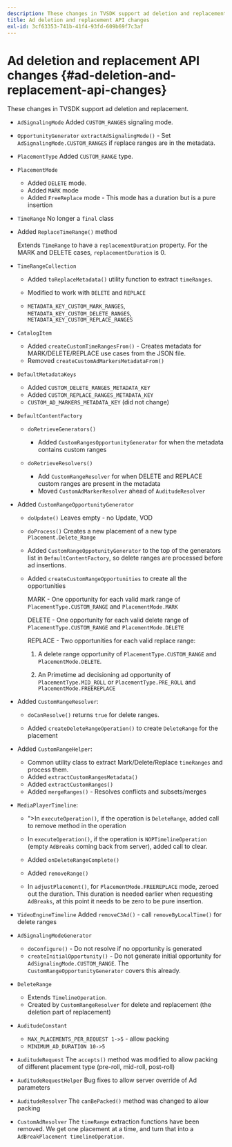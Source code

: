 ```yaml
---
description: These changes in TVSDK support ad deletion and replacement.
title: Ad deletion and replacement API changes
exl-id: 3cf63353-741b-41f4-93fd-609b69f7c3af
---
```

# Ad deletion and replacement API changes {#ad-deletion-and-replacement-api-changes}

These changes in TVSDK support ad deletion and replacement.

* `AdSignalingMode` Added `CUSTOM_RANGES` signaling mode. 

* `OpportunityGenerator`  `extractAdSignalingMode()` - Set `AdSignalingMode.CUSTOM_RANGES` if replace ranges are in the metadata. 

* `PlacementType` Added `CUSTOM_RANGE` type. 

* `PlacementMode`

    * Added `DELETE` mode. 
    * Added `MARK` mode 
    * Added `FreeReplace` mode - This mode has a duration but is a pure insertion

* `TimeRange` No longer a `final` class 

* Added `ReplaceTimeRange()` method

  Extends `TimeRange` to have a `replacementDuration` property. For the MARK and DELETE cases, `replacementDuration` is 0. 

* `TimeRangeCollection`

    * Added `toReplaceMetadata()` utility function to extract `timeRanges`. 
    
    * Modified to work with `DELETE` and `REPLACE` 
    
    * `METADATA_KEY_CUSTOM_MARK_RANGES`, `METADATA_KEY_CUSTOM_DELETE_RANGES`, `METADATA_KEY_CUSTOM_REPLACE_RANGES`

* `CatalogItem`

    * Added `createCustomTimeRangesFrom()` - Creates metadata for MARK/DELETE/REPLACE use cases from the JSON file. 
    * Removed `createCustomAdMarkersMetadataFrom()`

* `DefaultMetadataKeys`

    * Added `CUSTOM_DELETE_RANGES_METADATA_KEY` 
    * Added `CUSTOM_REPLACE_RANGES_METADATA_KEY` 
    * `CUSTOM_AD_MARKERS_METADATA_KEY` (did not change)

* `DefaultContentFactory`

    * `doRetrieveGenerators()`

        * Added `CustomRangesOpportunityGenerator` for when the metadata contains custom ranges

    * `doRetrieveResolvers()`

        * Add `CustomRangeResolver` for when DELETE and REPLACE custom ranges are present in the metadata 
        * Moved `CustomAdMarkerResolver` ahead of `AuditudeResolver`

* Added `CustomRangeOpportunityGenerator`

    * `doUpdate()` Leaves empty - no Update, VOD 
    * `doProcess()` Creates a new placement of a new type `Placement.Delete_Range` 
    
    * Added `CustomRangeOppotunityGenerator` to the top of the generators list in `DefaultContentFactory`, so delete ranges are processed before ad insertions. 
    
    * Added `createCustomRangeOpportunities` to create all the opportunities

      MARK - One opportunity for each valid mark range of `PlacementType.CUSTOM_RANGE` and `PlacementMode.MARK`

      DELETE - One opportunity for each valid delete range of `PlacementType.CUSTOM_RANGE` and `PlacementMode.DELETE`

      REPLACE - Two opportunities for each valid replace range:

        1. A delete range opportunity of `PlacementType.CUSTOM_RANGE` and `PlacementMode.DELETE`. 
        
        1. An Primetime ad decisioning ad opportunity of `PlacementType.MID_ROLL` or `PlacementType.PRE_ROLL` and `PlacementMode.FREEREPLACE`

* Added `CustomRangeResolver`:

    * `doCanResolve()` returns `true` for delete ranges. 
    
    * Added `createDeleteRangeOperation()` to create `DeleteRange` for the placement

* Added `CustomRangeHelper`:

    * Common utility class to extract Mark/Delete/Replace `timeRanges` and process them. 
    * Added `extractCustomRangesMetadata()` 
    * Added `extractCustomRanges()` 
    * Added `mergeRanges()` - Resolves conflicts and subsets/merges

* `MediaPlayerTimeline`:

    * ">In `executeOperation()`, if the operation is `DeleteRange`, added call to remove method in the operation 
    
    * In `executeOperation()`, if the operation is `NOPTimelineOperation` (empty `AdBreaks` coming back from server), added call to clear. 
    
    * Added `onDeleteRangeComplete()` 
    * Added `removeRange()` 
    * In `adjustPlacement()`, for `PlacementMode.FREEREPLACE` mode, zeroed out the duration. This duration is needed earlier when requesting `AdBreaks`, at this point it needs to be zero to be pure insertion.

* `VideoEngineTimeline` Added `removeC3Ad()` - call `removeByLocalTime()` for delete ranges 

* `AdSignalingModeGenerator`

    * `doConfigure()` - Do not resolve if no opportunity is generated 
    * `createInitialOpportunity()` - Do not generate initial opportunity for `AdSignalingMode.CUSTOM_RANGE`. The `CustomRangeOpportunityGenerator` covers this already.

* `DeleteRange`

    * Extends `TimelineOperation`. 
    * Created by `CustomRangeResolver` for delete and replacement (the deletion part of replacement)

* `AuditudeConstant`

    * `MAX_PLACEMENTS_PER_REQUEST 1->5` - allow packing 
    * `MINIMUM_AD_DURATION 10->5`

* `AuditudeRequest` The `accepts()` method was modified to allow packing of different placement type (pre-roll, mid-roll, post-roll) 

* `AuditudeRequestHelper` Bug fixes to allow server override of Ad parameters 

* `AuditudeResolver` The `canBePacked()` method was changed to allow packing 

* `CustomAdResolver` The `timeRange` extraction functions have been removed. We get one placement at a time, and turn that into a `AdBreakPlacement timelineOperation`.
